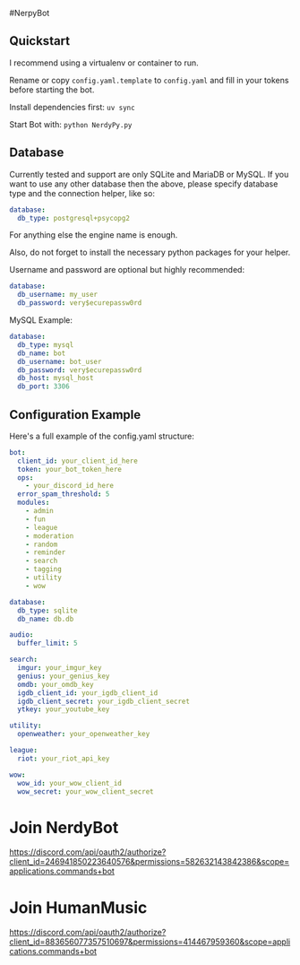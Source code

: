 #NerpyBot

## Quickstart
I recommend using a virtualenv or container to run.

Rename or copy `config.yaml.template` to `config.yaml` and fill in your tokens before starting the bot.

Install dependencies first: `uv sync`

Start Bot with: `python NerdyPy.py`

## Database
Currently tested and support are only SQLite and MariaDB or MySQL.
If you want to use any other database then the above, please specify database type and the connection helper, like so:

```yaml
database:
  db_type: postgresql+psycopg2
```
For anything else the engine name is enough.

Also, do not forget to install the necessary python packages for your helper.

Username and password are optional but highly recommended:

```yaml
database:
  db_username: my_user
  db_password: very$ecurepassw0rd
```

MySQL Example:
```yaml
database:
  db_type: mysql
  db_name: bot
  db_username: bot_user
  db_password: very$ecurepassw0rd
  db_host: mysql_host
  db_port: 3306
```

## Configuration Example
Here's a full example of the config.yaml structure:

```yaml
bot:
  client_id: your_client_id_here
  token: your_bot_token_here
  ops:
    - your_discord_id_here
  error_spam_threshold: 5
  modules:
    - admin
    - fun
    - league
    - moderation
    - random
    - reminder
    - search
    - tagging
    - utility
    - wow

database:
  db_type: sqlite
  db_name: db.db

audio:
  buffer_limit: 5

search:
  imgur: your_imgur_key
  genius: your_genius_key
  omdb: your_omdb_key
  igdb_client_id: your_igdb_client_id
  igdb_client_secret: your_igdb_client_secret
  ytkey: your_youtube_key

utility:
  openweather: your_openweather_key

league:
  riot: your_riot_api_key

wow:
  wow_id: your_wow_client_id
  wow_secret: your_wow_client_secret
```

# Join NerdyBot
https://discord.com/api/oauth2/authorize?client_id=246941850223640576&permissions=582632143842386&scope=applications.commands+bot
# Join HumanMusic
https://discord.com/api/oauth2/authorize?client_id=883656077357510697&permissions=414467959360&scope=applications.commands+bot
